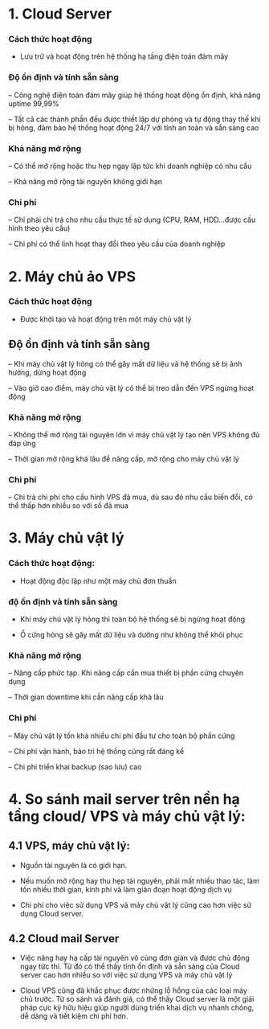 
# 1. Cloud Server

### Cách thức hoạt động

- Lưu trữ và hoạt động trên hệ thống hạ tầng điện toán đám mây

### Độ ổn định và tính sẵn sàng

– Công nghệ điện toán đám mây giúp hệ thống hoạt động ổn định, khả năng uptime 99,99%

– Tất cả các thành phần đều được thiết lập dự phòng và tự động thay thế khi bị hỏng, đảm bảo hệ thống hoạt động 24/7 với tính an toàn và sẵn sàng cao

### Khả năng mở rộng

– Có thể mở rộng hoặc thu hẹp ngay lập tức khi doanh nghiệp có nhu cầu

– Khả năng mở rộng tài nguyên không giới hạn

### Chi phí

– Chỉ phải chi trả cho nhu cầu thực tế sử dụng (CPU, RAM, HDD…được cấu hình theo yêu cầu)

– Chi phí có thể linh hoạt thay đổi theo yêu cầu của doanh nghiệp

# 2. Máy chủ ảo VPS

### Cách thức hoạt động

- Được khởi tạo và hoạt động trên một máy chủ vật lý	

## Độ ổn định và tính sẵn sàng

– Khi máy chủ vật lý hỏng có thể gây mất dữ liệu và hệ thống sẽ bị ảnh hưởng, dừng hoạt động

– Vào giờ cao điểm, máy chủ vật lý có thể bị treo dẫn đến VPS ngừng hoạt động

### Khả năng mở rộng

– Không thể mở rộng tài nguyên lớn vì máy chủ vật lý tạo nên VPS không đủ đáp ứng

– Thời gian mở rộng khá lâu để nâng cấp, mở rộng cho máy chủ vật lý

### Chi phí

– Chi trả chi phí cho cấu hình VPS đã mua, dù sau đó nhu cầu biến đổi, có thể thấp hơn nhiều so với số đã mua


# 3. Máy chủ vật lý

### Cách thức hoạt động:
 
- Hoạt động độc lập như một máy chủ đơn thuần

### độ ổn định và tính sẵn sàng

- Khi máy chủ vật lý hỏng thì toàn bộ hệ thống sẽ bị ngừng hoạt động

- Ổ cứng hỏng sẽ gây mất dữ liệu và dường như không thể khôi phục

### Khả năng mở rộng

– Nâng cấp phức tạp. Khi nâng cấp cần mua thiết bị phần cứng chuyên dụng

– Thời gian downtime khi cần nâng cấp khá lâu

### Chi phí 

– Máy chủ vật lý tốn khá nhiều chi phí đầu tư cho toàn bộ phần cứng

– Chi phí vận hành, bảo trì hệ thống cũng rất đáng kể

– Chi phí triển khai backup (sao lưu) cao

# 4. So sánh mail server trên nền hạ tầng cloud/ VPS và máy chủ vật lý:

## 4.1 VPS, máy chủ vật lý: 

- Nguồn tài nguyên là có giới hạn.

- Nếu muốn mở rộng hay thu hẹp tài nguyên, phải mất nhiều thao tác, làm tốn nhiều thời gian, kinh phí và làm gián đoạn hoạt động dịch vụ

- Chi phí cho việc sử dụng VPS và máy chủ vật lý cũng cao hơn việc sử dụng Cloud server.

## 4.2 Cloud mail Server

- Việc nâng hay hạ cấp tài nguyên vô cùng đơn giản và được chủ động ngay tức thì. Từ đó có thể thấy tính ổn định và sẵn sàng của Cloud server cao hơn nhiều so với việc sử dụng VPS và máy chủ vật lý

- Cloud VPS cũng đã khắc phục được những lỗ hổng của các loại máy chủ trước. Từ so sánh và đánh giá, có thể thấy Cloud server là một giải pháp cực kỳ hữu hiệu giúp người dùng triển khai dịch vụ nhanh chóng, dễ dàng và tiết kiệm chi phí hơn.





